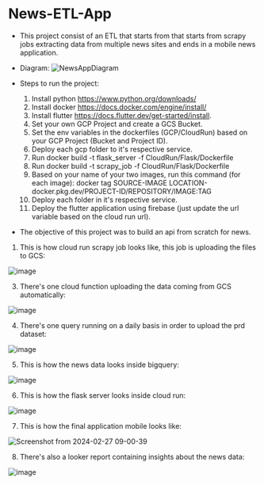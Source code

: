 # News-ETL-App

- This project consist of an ETL that starts from that starts from scrapy jobs extracting data from multiple news sites and ends in a mobile news application.

- Diagram:
![NewsAppDiagram](https://github.com/Pjvl99/News-ETL-App/assets/61527863/a6f1aeb5-aa54-45fc-9ca5-4e010cb4b47b)

- Steps to run the project:
  1. Install python https://www.python.org/downloads/
  2. Install docker https://docs.docker.com/engine/install/
  3. Install flutter https://docs.flutter.dev/get-started/install.
  4. Set your own GCP Project and create a GCS Bucket.
  5. Set the env variables in the dockerfiles (GCP/CloudRun) based on your GCP Project (Bucket and Project ID).
  6. Deploy each gcp folder to it's respective service.
  7. Run docker build -t flask_server -f CloudRun/Flask/Dockerfile
  8. Run docker build -t scrapy_job -f CloudRun/Flask/Dockerfile
  9. Based on your name of your two images, run this command (for each image): docker tag SOURCE-IMAGE LOCATION-docker.pkg.dev/PROJECT-ID/REPOSITORY/IMAGE:TAG
  10. Deploy each folder in it's respective service.
  11. Deploy the flutter application using firebase (just update the url variable based on the cloud run url).

- The objective of this project was to build an api from scratch for news.
1. This is how cloud run scrapy job looks like, this job is uploading the files to GCS:
   
![image](https://github.com/Pjvl99/News-ETL-App/assets/61527863/4f5388f2-7615-4aae-b49e-3c2a3d17fbee)

3. There's one cloud function uploading the data coming from GCS automatically:
   
![image](https://github.com/Pjvl99/News-ETL-App/assets/61527863/fadef86e-26b4-4245-86f6-01db882b3921)

4. There's one query running on a daily basis in order to upload the prd dataset:
   
![image](https://github.com/Pjvl99/News-ETL-App/assets/61527863/cbb4a822-ed08-48ee-b7a6-7e0ec564d5f3)

5. This is how the news data looks inside bigquery:
   
![image](https://github.com/Pjvl99/News-ETL-App/assets/61527863/5c6a0eec-e6b4-4628-8825-e546fb54f3a2)

6. This is how the flask server looks inside cloud run:
   
![image](https://github.com/Pjvl99/News-ETL-App/assets/61527863/09f82431-b37e-4efb-8826-b3300b72ad55)


7. This is how the final application mobile looks like:

![Screenshot from 2024-02-27 09-00-39](https://github.com/Pjvl99/News-ETL-App/assets/61527863/babb91fb-f202-43a9-8739-0bc3d5e7a778)

8. There's also a looker report containing insights about the news data:

![image](https://github.com/Pjvl99/News-ETL-App/assets/61527863/f1b6391a-06ea-4ce5-a556-4ef341bded0b)

